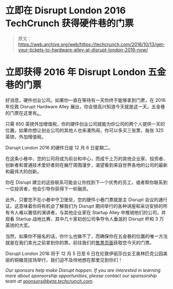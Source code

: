 # 立即在 Disrupt London 2016 TechCrunch 获得硬件巷的门票

> 原文：<https://web.archive.org/web/https://techcrunch.com/2016/10/13/get-your-tickets-to-hardware-alley-at-disrupt-london-2016-now/>

# 立即获得 2016 年 Disrupt London 五金巷的门票

好消息，硬件创业公司。如果你一直在等待有一天你终于能够拿到门票，在 2016 年伦敦 Disrupt Hardware Alley 展出，你会很高兴知道今天就是这一天。五金巷的门票在这里有[。](https://web.archive.org/web/20230131114033/https://techcrunch.com/event-info/disrupt-london-2016/#tickets)

只需 650 英镑外加增值税，你的硬件创业公司就能为你公司的两个人提供一天的位置。如果你想让创业公司的其他人也来凑热闹，你可以多买三张票，每张 325 英镑，外加增值税。

Disrupt London 2016 的硬件日是 12 月 6 日星期二。

在这条小巷中，您的公司将成为前台和中心，而成千上万的其他企业家、投资者、创新者和普通技术爱好者则在展厅周围漫步，渴望看到来自世界各地的公司的最新和最伟大的创新。

你在 Disrupt 建立的这些联系可能会让你找到下一个优秀的员工，或者帮你联系到一位投资者，他会引导你获得下一轮融资。

此外，只要您不在小巷中守卫堡垒，您的硬件小巷门票就是主 Disrupt 会议的通行证。这意味着你将有机会了解我们为 Disrupt 期间举行的各种讲座和采访安排的所有令人难以置信的演讲者，与其他企业家在 Startup Alley 中推销他们的公司，并观看 Startup 战地比赛，其中几十家初创公司争夺令人垂涎的 Disrupt 杯和 3 万英镑的大奖。

当然，如果你不报名的话，你什么也做不了，而确保你在五金巷的位置的唯一方法就是在我们卖光之前拿到你的票。前往我们的[售票页面](https://web.archive.org/web/20230131114033/https://techcrunch.com/event-info/disrupt-london-2016/#tickets)获取您今天的门票。

Disrupt London 2016 将于 12 月 5 日至 6 日在伦敦伊丽莎白女王奥林匹克公园美丽的铜箱竞技场举行，我们迫不及待地想在那里见到你们！

*Our sponsors help make Disrupt happen. If you are interested in learning more about sponsorship opportunities, please contact our sponsorship team at [sponsors@beta.techcrunch.com](https://web.archive.org/web/20230131114033/mailto:sponsors@beta.techcrunch.com).*